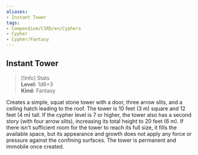 ```yaml
---
aliases:
- Instant Tower
tags:
- Compendium/CSRD/en/Cyphers
- Cypher
- Cypher/Fantasy
---
```


  
## Instant Tower  
>[!info] Stats  
> **Level:** 1d6+3  
> **Kind:** Fantasy
  
Creates a simple, squat stone tower with a door, three arrow slits, and a ceiling hatch leading to the roof. The tower is 10 feet (3 m) square and 12 feet (4 m) tall. If the cypher level is 7 or higher, the tower also has a second story (with four arrow slits), increasing its total height to 20 feet (6 m). If there isn't sufficient room for the tower to reach its full size, it fills the available space, but its appearance and growth does not apply any force or pressure against the confining surfaces. The tower is permanent and immobile once created.